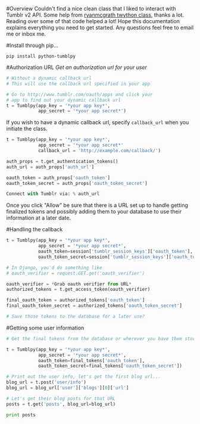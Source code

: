 #Overview
Couldn't find a nice clean class that I liked to interact with Tumblr v2 API. Some help from [ryanmcgrath twython class](https://github.com/ryanmcgrath/twython), thanks a lot. Reading over some of that code helped a lot!
Hope this documentation explains everything you need to get started. Any questions feel free to email me or inbox me.

#Install through pip...
```
pip install python-tumblpy
```

#Authorization URL
*Get an authorization url for your user*

```python
# Without a dynamic callback url
# This will use the callback url specified in your app

# Go to http://www.tumblr.com/oauth/apps and click your
# app to find out your dynamic callback url
t = Tumblpy(app_key = '*your app key*',
            app_secret = '*your app secret*')
```

If you wish to have a dynamic callback url, specify ```callback_url``` when you initiate the class.

```python
t = Tumblpy(app_key = '*your app key*',
            app_secret = '*your app secret*'
            callback_url = 'http://example.com/callback/')
```

```python
auth_props = t.get_authentication_tokens()
auth_url = auth_props['auth_url']

oauth_token = auth_props['oauth_token']
oauth_token_secret = auth_props['oauth_token_secret']

Connect with Tumblr via: % auth_url
```

Once you click "Allow" be sure that there is a URL set up to handle getting finalized tokens and possibly adding them to your database to use their information at a later date.

#Handling the callback
```python
t = Tumblpy(app_key = '*your app key*',
            app_secret = '*your app secret*',
            oauth_token=session['tumblr_session_keys']['oauth_token'],
            oauth_token_secret=session['tumblr_session_keys']['oauth_token_secret'])

# In Django, you'd do something like
# oauth_verifier = request.GET.get('oauth_verifier')

oauth_verifier = *Grab oauth verifier from URL*
authorized_tokens = t.get_access_token(oauth_verifier)

final_oauth_token = authorized_tokens['oauth_token']
final_oauth_token_secret = authorized_tokens['oauth_token_secret']

# Save those tokens to the database for a later use?
```

#Getting some user information
```python
# Get the final tokens from the database or wherever you have them stored

t = Tumblpy(app_key = '*your app key*',
            app_secret = '*your app secret*',
            oauth_token=final_tokens['oauth_token'],
            oauth_token_secret=final_tokens['oauth_token_secret'])

# Print out the user info, let's get the first blog url...
blog_url = t.post('user/info')
blog_url = blog_url['user']['blogs'][0]['url']

# Let's get their blog posts for that URL
posts = t.get('posts', blog_url=blog_url)

print posts
```